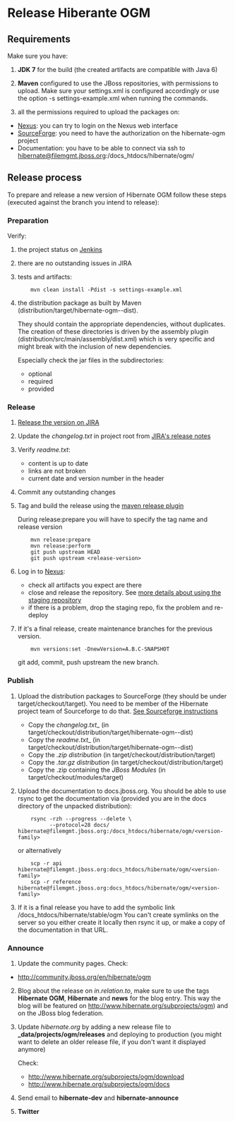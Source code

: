 # Release Hiberante OGM

## Requirements

Make sure you have:

1. **JDK 7** for the build (the created artifacts are compatible with Java 6)

2. **Maven** configured to use the JBoss repositories, with permissions to upload. Make sure your settings.xml is configured accordingly or use the option -s settings-example.xml when running the commands.

3. all the permissions required to upload the packages on:

  - [Nexus](https://repository.jboss.org/nexus/index.html): you can try to login on the Nexus web interface
  - [SourceForge](https://sourceforge.net): you need to have the authorization on the hibernate-ogm project
  - Documentation: you have to be able to connect via ssh to hibernate@filemgmt.jboss.org:/docs_htdocs/hibernate/ogm/**<version>**

## Release process

To prepare and release a new version of Hibernate OGM follow these steps (executed against the branch you intend to release):

### Preparation

Verify:

1. the project status on [Jenkins](http://ci.hibernate.org/view/OGM/)

2. there are no outstanding issues in JIRA

3. tests and artifacts:

   ```
       mvn clean install -Pdist -s settings-example.xml 
   ```

4. the distribution package as built by Maven (distribution/target/hibernate-ogm-**<version>**-dist).

   They should contain the appropriate dependencies, without duplicates. The creation of these directories is driven by the assembly plugin (distribution/src/main/assembly/dist.xml) which is very specific and might break with the inclusion of new dependencies.

   Especially check the jar files in the subdirectories:
   - optional
   - required
   - provided

### Release

1. [Release the version on JIRA](https://hibernate.atlassian.net/plugins/servlet/project-config/OGM/versions)

2. Update the _changelog.txt_ in project root from [JIRA's release notes](https://hibernate.atlassian.net/secure/ReleaseNote.jspa?projectId=10061)

3. Verify _readme.txt_:
   - content is up to date
   - links are not broken
   - current date and version number in the header

4. Commit any outstanding changes

5. Tag and build the release using the [maven release plugin](http://maven.apache.org/plugins/maven-release-plugin)

   During release:prepare you will have to specify the tag name and release version

   ```
       mvn release:prepare
       mvn release:perform   
       git push upstream HEAD  
       git push upstream <release-version>  
   ```

6. Log in to [Nexus](https://repository.jboss.org/nexus):
   - check all artifacts you expect are there
   - close and release the repository. See [more details about using the staging repository](https://community.jboss.org/wiki/MavenDeployingARelease)
   - if there is a problem, drop the staging repo, fix the problem and re-deploy

7. If it's a final release, create maintenance branches for the previous version.

   ```
       mvn versions:set -DnewVersion=A.B.C-SNAPSHOT
   ```

   git add, commit, push upstream the new branch.

### Publish

1. Upload the distribution packages to SourceForge (they should be under target/checkout/target). You need to be member of the Hibernate project team of Sourceforge to do that. [See Sourceforge instructions](https://sourceforge.net/p/forge/documentation/Release%20Files%20for%20Download/)
   - Copy the _changelog.txt__ (in target/checkout/distribution/target/hibernate-ogm-**<version>**-dist)
   - Copy the _readme.txt__ (in target/checkout/distribution/target/hibernate-ogm-**<version>**-dist)
   - Copy the _.zip distribution_ (in target/checkout/distribution/target)
   - Copy the _.tar.gz distribution_ (in target/checkout/distribution/target)
   - Copy the .zip containing the _JBoss Modules_ (in target/checkout/modules/target)

2. Upload the documentation to docs.jboss.org. You should be able to use rsync to get the documentation via (provided you are in the docs directory of the unpacked distribution):

   ```
       rsync -rzh --progress --delete \
             --protocol=28 docs/ hibernate@filemgmt.jboss.org:/docs_htdocs/hibernate/ogm/<version-family>
   ```

   or alternatively

   ```
       scp -r api hibernate@filemgmt.jboss.org:docs_htdocs/hibernate/ogm/<version-family>
       scp -r reference hibernate@filemgmt.jboss.org:docs_htdocs/hibernate/ogm/<version-family>
   ```

3. If it is a final release you have to add the symbolic link /docs_htdocs/hibernate/stable/ogm
   You can't create symlinks on the server so you either create it locally then rsync it up, or make a copy of the documentation in that URL.

### Announce

1. Update the community pages. Check:     
  - http://community.jboss.org/en/hibernate/ogm

2. Blog about the release on _in.relation.to_, make sure to use the tags **Hibernate OGM**, **Hibernate** and **news** for the blog entry.
   This way the blog will be featured on http://www.hibernate.org/subprojects/ogm) and on the JBoss blog federation.

3. Update _hibernate.org_ by adding a new release file to **_data/projects/ogm/releases** and deploying to production (you might want to delete an older release file, if you don't want it displayed anymore)

   Check:
   - http://www.hibernate.org/subprojects/ogm/download
   - http://www.hibernate.org/subprojects/ogm/docs
 
4. Send email to __hibernate-dev__ and __hibernate-announce__

5. __Twitter__
